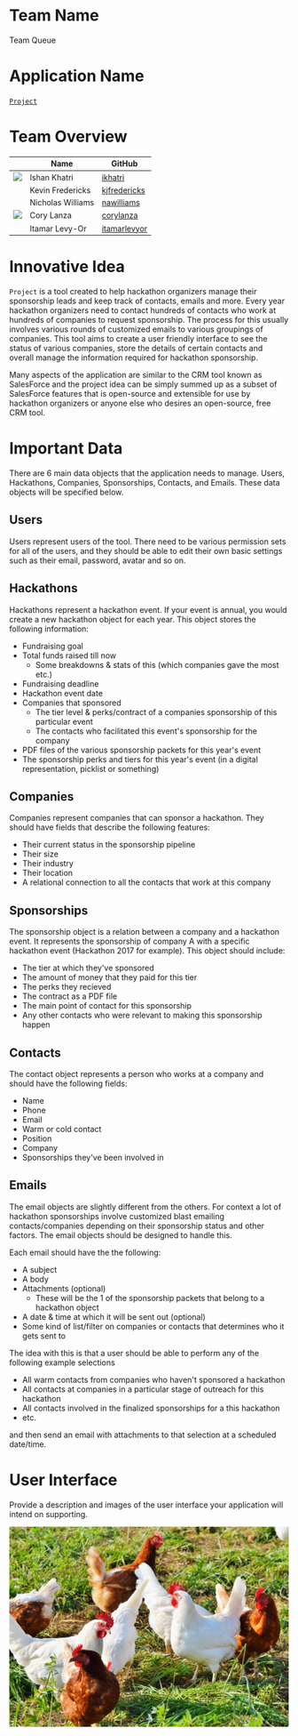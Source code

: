 # Team Name
Team Queue

# Application Name
[`Project`](https://github.com/326-queue/project/issues/1)

# Team Overview

| | Name | GitHub |
| ------------- | ------------- | ------------- |
| ![](https://avatars2.githubusercontent.com/u/6403666?s=60&v=4) | Ishan Khatri | [ikhatri](https://github.com/ikhatri) |
| ![]() | Kevin Fredericks | [kjfredericks](https://github.com/kjfredericks) |
| ![]() | Nicholas Williams| [nawilliams](https://github.com/nawilliams) |
| ![](https://avatars3.githubusercontent.com/u/24576321?s=60&v=4) | Cory Lanza | [corylanza](https://github.com/nawilliams) |
| ![]() | Itamar Levy-Or | [itamarlevyor](https://github.com/ItamarLevyOr) |

# Innovative Idea

`Project` is a tool created to help hackathon organizers manage their sponsorship leads and keep track of contacts, emails and more. Every year hackathon organizers need to contact hundreds of contacts who work at hundreds of companies to request sponsorship. The process for this usually involves various rounds of customized emails to various groupings of companies. This tool aims to create a user friendly interface to see the status of various companies, store the details of certain contacts and overall manage the information required for hackathon sponsorship.

Many aspects of the application are similar to the CRM tool known as SalesForce and the project idea can be simply summed up as a subset of SalesForce features that is open-source and extensible for use by hackathon organizers or anyone else who desires an open-source, free CRM tool.

# Important Data

There are 6 main data objects that the application needs to manage. Users, Hackathons, Companies, Sponsorships, Contacts, and Emails. These data objects will be specified below.

## Users
Users represent users of the tool. There need to be various permission sets for all of the users, and they should be able to edit their own basic settings such as their email, password, avatar and so on.

## Hackathons
Hackathons represent a hackathon event. If your event is annual, you would create a new hackathon object for each year. This object stores the following information:
* Fundraising goal
* Total funds raised till now
    * Some breakdowns & stats of this (which companies gave the most etc.)
* Fundraising deadline
* Hackathon event date
* Companies that sponsored
    * The tier level & perks/contract of a companies sponsorship of this particular event
    * The contacts who facilitated this event's sponsorship for the company
* PDF files of the various sponsorship packets for this year's event
* The sponsorship perks and tiers for this year's event (in a digital representation, picklist or something)

## Companies
Companies represent companies that can sponsor a hackathon. They should have fields that describe the following features:
* Their current status in the sponsorship pipeline
* Their size
* Their industry
* Their location
* A relational connection to all the contacts that work at this company

## Sponsorships
The sponsorship object is a relation between a company and a hackathon event. It represents the sponsorship of company A with a specific hackathon event (Hackathon 2017 for example). This object should include:
* The tier at which they've sponsored
* The amount of money that they paid for this tier
* The perks they recieved
* The contract as a PDF file
* The main point of contact for this sponsorship
* Any other contacts who were relevant to making this sponsorship happen

## Contacts
The contact object represents a person who works at a company and should have the following fields:
* Name
* Phone
* Email
* Warm or cold contact
* Position
* Company
* Sponsorships they've been involved in

## Emails
The email objects are slightly different from the others. For context a lot of hackathon sponsorships involve customized blast emailing contacts/companies depending on their sponsorship status and other factors. The email objects should be designed to handle this.

Each email should have the the following:
* A subject
* A body
* Attachments (optional)
    * These will be the 1 of the sponsorship packets that belong to a hackathon object
* A date & time at which it will be sent out (optional)
* Some kind of list/filter on companies or contacts that determines who it gets sent to

The idea with this is that a user should be able to perform any of the following example selections
* All warm contacts from companies who haven't sponsored a hackathon
* All contacts at companies in a particular stage of outreach for this hackathon
* All contacts involved in the finalized sponsorships for a this hackathon
* etc.

and then send an email with attachments to that selection at a scheduled date/time.

# User Interface

Provide a description and images of the user interface your
application will intend on supporting.

![example image](imgs/chick.jpg)
